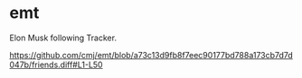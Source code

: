 # emt
Elon Musk following Tracker.

https://github.com/cmj/emt/blob/a73c13d9fb8f7eec90177bd788a173cb7d7d047b/friends.diff#L1-L50
